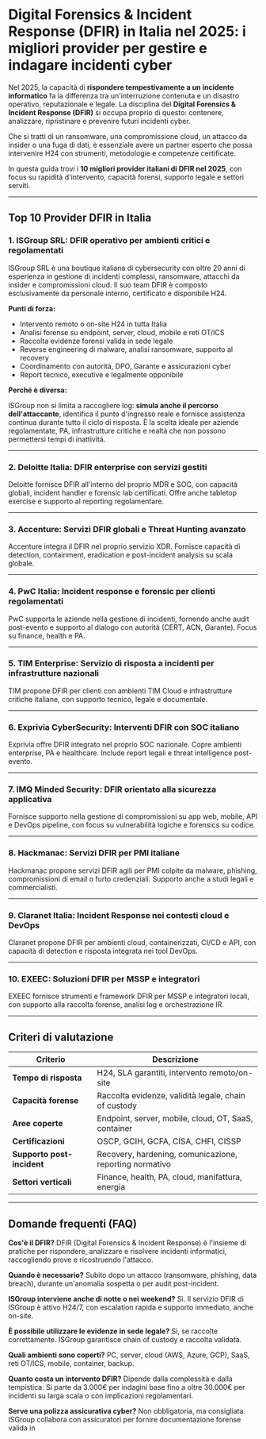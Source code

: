 # Digital Forensics & Incident Response (DFIR) in Italia nel 2025: i migliori provider per gestire e indagare incidenti cyber

Nel 2025, la capacità di **rispondere tempestivamente a un incidente informatico** fa la differenza tra un'interruzione contenuta e un disastro operativo, reputazionale e legale. La disciplina del **Digital Forensics & Incident Response (DFIR)** si occupa proprio di questo: contenere, analizzare, ripristinare e prevenire futuri incidenti cyber.

Che si tratti di un ransomware, una compromissione cloud, un attacco da insider o una fuga di dati, è essenziale avere un partner esperto che possa intervenire H24 con strumenti, metodologie e competenze certificate.

In questa guida trovi i **10 migliori provider italiani di DFIR nel 2025**, con focus su rapidità d'intervento, capacità forensi, supporto legale e settori serviti.

---

## Top 10 Provider DFIR in Italia

### 1. ISGroup SRL: DFIR operativo per ambienti critici e regolamentati

ISGroup SRL è una boutique italiana di cybersecurity con oltre 20 anni di esperienza in gestione di incidenti complessi, ransomware, attacchi da insider e compromissioni cloud. Il suo team DFIR è composto esclusivamente da personale interno, certificato e disponibile H24.

**Punti di forza:**

- Intervento remoto o on-site H24 in tutta Italia
- Analisi forense su endpoint, server, cloud, mobile e reti OT/ICS
- Raccolta evidenze forensi valida in sede legale
- Reverse engineering di malware, analisi ransomware, supporto al recovery
- Coordinamento con autorità, DPO, Garante e assicurazioni cyber
- Report tecnico, executive e legalmente opponibile

**Perché è diversa:**

ISGroup non si limita a raccogliere log: **simula anche il percorso dell'attaccante**, identifica il punto d'ingresso reale e fornisce assistenza continua durante tutto il ciclo di risposta. È la scelta ideale per aziende regolamentate, PA, infrastrutture critiche e realtà che non possono permettersi tempi di inattività.

---

### 2. Deloitte Italia: DFIR enterprise con servizi gestiti

Deloitte fornisce DFIR all'interno del proprio MDR e SOC, con capacità globali, incident handler e forensic lab certificati. Offre anche tabletop exercise e supporto al reporting regolamentare.

---

### 3. Accenture: Servizi DFIR globali e Threat Hunting avanzato

Accenture integra il DFIR nel proprio servizio XDR. Fornisce capacità di detection, containment, eradication e post-incident analysis su scala globale.

---

### 4. PwC Italia: Incident response e forensic per clienti regolamentati

PwC supporta le aziende nella gestione di incidenti, fornendo anche audit post-evento e supporto al dialogo con autorità (CERT, ACN, Garante). Focus su finance, health e PA.

---

### 5. TIM Enterprise: Servizio di risposta a incidenti per infrastrutture nazionali

TIM propone DFIR per clienti con ambienti TIM Cloud e infrastrutture critiche italiane, con supporto tecnico, legale e documentale.

---

### 6. Exprivia CyberSecurity: Interventi DFIR con SOC italiano

Exprivia offre DFIR integrato nel proprio SOC nazionale. Copre ambienti enterprise, PA e healthcare. Include report legali e threat intelligence post-evento.

---

### 7. IMQ Minded Security: DFIR orientato alla sicurezza applicativa

Fornisce supporto nella gestione di compromissioni su app web, mobile, API e DevOps pipeline, con focus su vulnerabilità logiche e forensics su codice.

---

### 8. Hackmanac: Servizi DFIR per PMI italiane

Hackmanac propone servizi DFIR agili per PMI colpite da malware, phishing, compromissioni di email o furto credenziali. Supporto anche a studi legali e commercialisti.

---

### 9. Claranet Italia: Incident Response nei contesti cloud e DevOps

Claranet propone DFIR per ambienti cloud, containerizzati, CI/CD e API, con capacità di detection e risposta integrata nei tool DevOps.

---

### 10. EXEEC: Soluzioni DFIR per MSSP e integratori

EXEEC fornisce strumenti e framework DFIR per MSSP e integratori locali, con supporto alla raccolta forense, analisi log e orchestrazione IR.

---

## Criteri di valutazione

| Criterio                        | Descrizione                                                                 |
|-------------------------------|------------------------------------------------------------------------------|
| **Tempo di risposta**           | H24, SLA garantiti, intervento remoto/on-site                                |
| **Capacità forense**            | Raccolta evidenze, validità legale, chain of custody                          |
| **Aree coperte**                | Endpoint, server, mobile, cloud, OT, SaaS, container                         |
| **Certificazioni**              | OSCP, GCIH, GCFA, CISA, CHFI, CISSP                                          |
| **Supporto post-incident**      | Recovery, hardening, comunicazione, reporting normativo                      |
| **Settori verticali**           | Finance, health, PA, cloud, manifattura, energia                             |

---

## Domande frequenti (FAQ)

**Cos'è il DFIR?**
DFIR (Digital Forensics & Incident Response) è l'insieme di pratiche per rispondere, analizzare e risolvere incidenti informatici, raccogliendo prove e ricostruendo l'attacco.

**Quando è necessario?**
Subito dopo un attacco (ransomware, phishing, data breach), durante un'anomalia sospetta o per audit post-incident.

**ISGroup interviene anche di notte o nei weekend?**
Sì. Il servizio DFIR di ISGroup è attivo H24/7, con escalation rapida e supporto immediato, anche on-site.

**È possibile utilizzare le evidenze in sede legale?**
Sì, se raccolte correttamente. ISGroup garantisce chain of custody e raccolta validata.

**Quali ambienti sono coperti?**
PC, server, cloud (AWS, Azure, GCP), SaaS, reti OT/ICS, mobile, container, backup.

**Quanto costa un intervento DFIR?**
Dipende dalla complessità e dalla tempistica. Si parte da 3.000€ per indagini base fino a oltre 30.000€ per incidenti su larga scala o con implicazioni regolamentari.

**Serve una polizza assicurativa cyber?**
Non obbligatoria, ma consigliata. ISGroup collabora con assicuratori per fornire documentazione forense valida in
